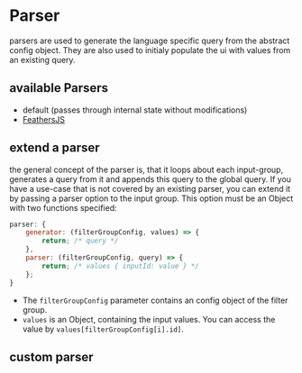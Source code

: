 # Parser

parsers are used to generate the language specific query from the abstract config object. They are also used to initialy populate the ui with values from an existing query.

## available Parsers

- default (passes through internal state without modifications)
- [FeathersJS](https://feathersjs.com/)

## extend a parser

the general concept of the parser is, that it loops about each input-group, generates a query from it and appends this query to the global query.
If you have a use-case that is not covered by an existing parser, you can extend it by passing a parser option to the input group.
This option must be an Object with two functions specified:

```js
parser: {
	generator: (filterGroupConfig, values) => {
		return; /* query */
	},
	parser: (filterGroupConfig, query) => {
		return; /* values { inputId: value } */
	};
}
```

- The `filterGroupConfig` parameter contains an config object of the filter group.
- `values` is an Object, containing the input values. You can access the value by `values[filterGroupConfig[i].id]`.

## custom parser
